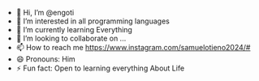 - 👋 Hi, I’m @engoti
- 👀 I’m interested in all programming languages
- 🌱 I’m currently learning Everything
- 💞️ I’m looking to collaborate on ...
- 📫 How to reach me https://www.instagram.com/samuelotieno2024/#
- 😄 Pronouns: Him
- ⚡ Fun fact: Open to learning everything About Life

<!---
engoti/engoti is a ✨ special ✨ repository because its `README.md` (this file) appears on your GitHub profile.
You can click the Preview link to take a look at your changes.
--->
